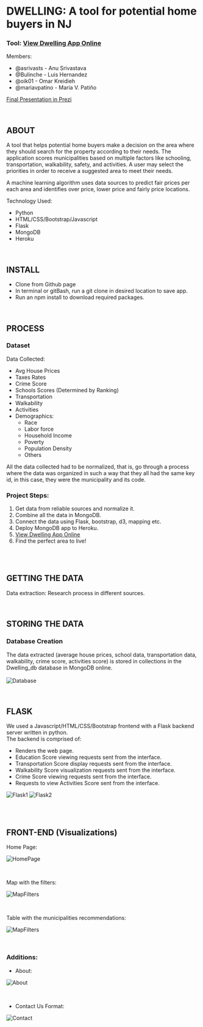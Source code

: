 # DWELLING: A tool for potential home buyers in NJ

### Tool: [View Dwelling App Online](https://dwelling-nj.herokuapp.com/)

Members: 

* @asrivasts - Anu Srivastava
* @Bulinche - Luis Hernandez
* @oik01 - Omar Kreidieh
* @mariavpatino - Maria V. Patiño


[Final Presentation in Prezi](https://prezi.com/view/fDbqnYbU326RtIwsHeIm/)

<br>

## ABOUT

A tool that helps potential home buyers make a decision on the area where they should search for the property according to their needs. The application scores municipalities based on multiple factors like schooling,  transportation, walkability, safety, and activities. A user may select the priorities in order to receive a suggested area to meet their needs.

A machine learning algorithm uses data sources to predict fair prices per each area and identifies over price, lower price and fairly price locations.

Technology Used:
- Python
- HTML/CSS/Bootstrap/Javascript
- Flask
- MongoDB
- Heroku <br>

<br>

## INSTALL

* Clone from Github page
* In terminal or gitBash, run a git clone in desired location to save app.
* Run an npm install to download required packages.

<br>

## PROCESS
### Dataset

Data Collected:

* Avg House Prices
* Taxes Rates
* Crime Score
* Schools Scores (Determined by Ranking)
* Transportation
* Walkability
* Activities
* Demographics:
    * Race
    * Labor force
    * Household Income
    * Poverty
    * Population Density
    * Others

All the data collected had to be normalized, that is, go through a process where the data was organized in such a way that they all had the same key id, in this case, they were the municipality and its code.

### Project Steps:

1. Get data from reliable sources and normalize it.
2. Combine all the data in MongoDB.
3. Connect the data using Flask, bootstrap, d3, mapping etc.
4. Deploy MongoDB app to Heroku.
5. [View Dwelling App Online](https://dwelling-nj.herokuapp.com/)
6. Find the perfect area to live!
<br>

<br>

## GETTING THE DATA

Data extraction: Research process in different sources.

<br>

## STORING THE DATA

### Database Creation
The data extracted (average house prices, school data, transportation data, walkability, crime score, activities score) is stored in collections in the Dwelling_db database in MongoDB online.<br><br>
![Database](WebInterface/static/img/Presentation/MongoDB.PNG)

<br>

## FLASK 
We used a Javascript/HTML/CSS/Bootstrap frontend with a Flask backend server written in python.  
The backend is comprised of:
* Renders the web page.
* Education Score viewing requests sent from the interface.
* Transportation Score display requests sent from the interface.
* Walkability Score visualization requests sent from the interface.
* Crime Score viewing requests sent from the interface.
* Requests to view Activities Score sent from the interface. <br>

![Flask1](WebInterface/static/img/Presentation/Flask1.PNG)
![Flask2](WebInterface/static/img/Presentation/Flask2.PNG)

<br><br>

## FRONT-END (Visualizations)
Home Page:<br>

![HomePage](WebInterface/static/img/HomePage.PNG)

<br>

Map with the filters:<br>

![MapFilters](WebInterface/static/img/Presentation/App.PNG)

<br>

Table with the municipalities recommendations: <br>

![MapFilters](WebInterface/static/img/Presentation/Table.PNG)

<br>

### Additions:
* About:<br>

![About](WebInterface/static/img/About.PNG)

<br>

* Contact Us Format:<br>

![Contact](WebInterface/static/img/ContactUsFormat.PNG)

